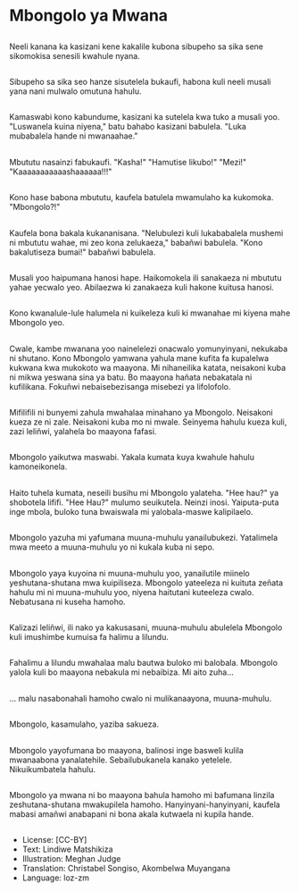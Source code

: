 # Mbongolo ya Mwana

##
Neeli kanana ka kasizani kene kakalile kubona sibupeho sa sika sene sikomokisa senesili kwahule nyana.

##
Sibupeho sa sika seo hanze sisutelela bukaufi, habona kuli neeli musali yana nani mulwalo omutuna hahulu.

##
Kamaswabi kono kabundume, kasizani ka sutelela kwa tuko a musali yoo. "Luswanela kuina niyena," batu bahabo kasizani babulela. "Luka mubabalela hande ni mwanaahae."

##
Mbututu nasainzi fabukaufi. "Kasha!" "Hamutise likubo!" "Mezi!" "Kaaaaaaaaaaashaaaaaa!!!"

##
Kono hase babona mbututu, kaufela batulela mwamulaho ka kukomoka. "Mbongolo?!"

##
Kaufela bona bakala kukananisana. "Nelubulezi kuli lukababalela mushemi ni mbututu wahae, mi zeo kona zelukaeza," babañwi babulela. "Kono bakalutiseza bumai!" babañwi babulela.

##
Musali yoo haipumana hanosi hape. Haikomokela ili sanakaeza ni mbututu yahae yecwalo yeo. Abilaezwa ki zanakaeza kuli hakone kuitusa hanosi.

##
Kono kwanalule-lule halumela ni kuikeleza kuli ki mwanahae mi kiyena mahe Mbongolo yeo.

##
Cwale, kambe mwanana yoo nainelelezi onacwalo yomunyinyani, nekukaba ni shutano. Kono Mbongolo yamwana yahula mane kufita fa kupalelwa kukwana kwa mukokoto wa maayona. Mi nihaneilika katata, neisakoni kuba ni mikwa yeswana sina ya batu. Bo maayona hañata nebakatala ni kufilikana. Fokuñwi nebaisebezisanga misebezi ya lifolofolo.

##
Mifilifili ni bunyemi zahula mwahalaa minahano ya Mbongolo. Neisakoni kueza ze ni zale. Neisakoni kuba mo ni mwale. Seinyema hahulu kueza kuli, zazi leliñwi, yalahela bo maayona fafasi.

##
Mbongolo yaikutwa maswabi. Yakala kumata kuya kwahule hahulu kamoneikonela.

##
Haito tuhela kumata, neseili busihu mi Mbongolo yalateha. "Hee hau?" ya shobotela lififi. "Hee Hau?" mulumo seuikutela. Neinzi inosi. Yaiputa-puta inge mbola, buloko tuna bwaiswala mi yalobala-maswe kalipilaelo.

##
Mbongolo yazuha mi yafumana muuna-muhulu yanailubukezi. Yatalimela mwa meeto a muuna-muhulu yo ni kukala kuba ni sepo.

##
Mbongolo yaya kuyoina ni muuna-muhulu yoo, yanailutile miinelo yeshutana-shutana mwa kuipiliseza. Mbongolo yateeleza ni kuituta zeñata hahulu mi ni muuna-muhulu yoo, niyena haitutani kuteeleza cwalo. Nebatusana ni kuseha hamoho.

##
Kalizazi leliñwi, ili nako ya kakusasani, muuna-muhulu abulelela Mbongolo kuli imushimbe kumuisa fa halimu a lilundu.

##
Fahalimu a lilundu mwahalaa malu bautwa buloko mi balobala. Mbongolo yalola kuli bo maayona nebakula mi nebaibiza. Mi aito zuha...

##
… malu nasabonahali hamoho cwalo ni mulikanaayona, muuna-muhulu.

##
Mbongolo, kasamulaho, yaziba sakueza.

##
Mbongolo yayofumana bo maayona, balinosi inge basweli kulila mwanaabona yanalatehile. Sebailubukanela kanako yetelele. Nikuikumbatela hahulu.

##
Mbongolo ya mwana ni bo maayona bahula hamoho mi bafumana linzila zeshutana-shutana mwakupilela hamoho. Hanyinyani-hanyinyani, kaufela mabasi amañwi anabapani ni bona akala kutwaela ni kupila hande.

##
* License: [CC-BY]
* Text: Lindiwe Matshikiza
* Illustration: Meghan Judge
* Translation: Christabel Songiso, Akombelwa Muyangana
* Language: loz-zm
